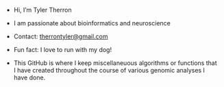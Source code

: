 - Hi, I’m Tyler Therron
- I am passionate about bioinformatics and neuroscience
- Contact: therrontyler@gmail.com
- Fun fact: I love to run with my dog!

- This GitHub is where I keep miscellaneuous algorithms or functions that I have created throughout the course of various genomic analyses I have done.

<!---
therron-tyler/therron-tyler is a ✨ special ✨ repository because its `README.md` (this file) appears on your GitHub profile.
You can click the Preview link to take a look at your changes.
--->
